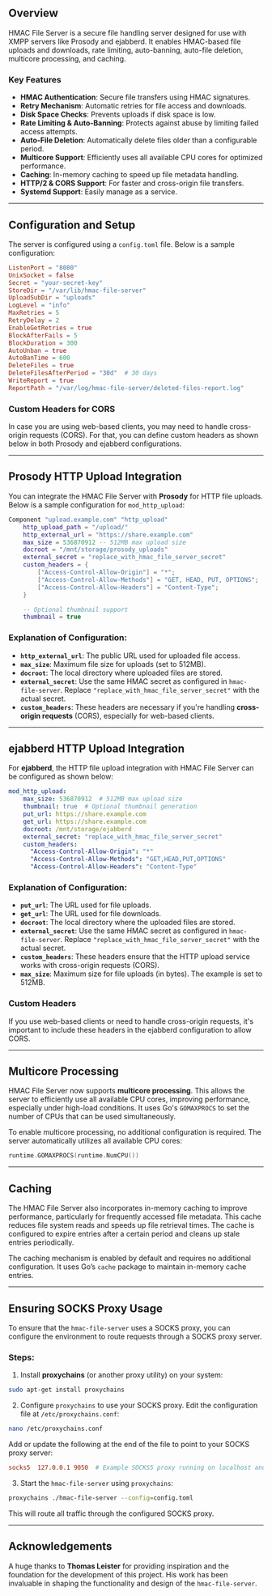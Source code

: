 ## Overview

HMAC File Server is a secure file handling server designed for use with XMPP servers like Prosody and ejabberd. It enables HMAC-based file uploads and downloads, rate limiting, auto-banning, auto-file deletion, multicore processing, and caching.

### Key Features
- **HMAC Authentication**: Secure file transfers using HMAC signatures.
- **Retry Mechanism**: Automatic retries for file access and downloads.
- **Disk Space Checks**: Prevents uploads if disk space is low.
- **Rate Limiting & Auto-Banning**: Protects against abuse by limiting failed access attempts.
- **Auto-File Deletion**: Automatically delete files older than a configurable period.
- **Multicore Support**: Efficiently uses all available CPU cores for optimized performance.
- **Caching**: In-memory caching to speed up file metadata handling.
- **HTTP/2 & CORS Support**: For faster and cross-origin file transfers.
- **Systemd Support**: Easily manage as a service.

---

## Configuration and Setup

The server is configured using a `config.toml` file. Below is a sample configuration:

```toml
ListenPort = "8080"
UnixSocket = false
Secret = "your-secret-key"
StoreDir = "/var/lib/hmac-file-server"
UploadSubDir = "uploads"
LogLevel = "info"
MaxRetries = 5
RetryDelay = 2
EnableGetRetries = true
BlockAfterFails = 5
BlockDuration = 300
AutoUnban = true
AutoBanTime = 600
DeleteFiles = true
DeleteFilesAfterPeriod = "30d"  # 30 days
WriteReport = true
ReportPath = "/var/log/hmac-file-server/deleted-files-report.log"
```

### Custom Headers for CORS

In case you are using web-based clients, you may need to handle cross-origin requests (CORS). For that, you can define custom headers as shown below in both Prosody and ejabberd configurations.

---

## Prosody HTTP Upload Integration

You can integrate the HMAC File Server with **Prosody** for HTTP file uploads. Below is a sample configuration for `mod_http_upload`:

```lua
Component "upload.example.com" "http_upload"
    http_upload_path = "/upload/"
    http_external_url = "https://share.example.com"
    max_size = 536870912 -- 512MB max upload size
    docroot = "/mnt/storage/prosody_uploads"
    external_secret = "replace_with_hmac_file_server_secret"
    custom_headers = {
        ["Access-Control-Allow-Origin"] = "*";
        ["Access-Control-Allow-Methods"] = "GET, HEAD, PUT, OPTIONS";
        ["Access-Control-Allow-Headers"] = "Content-Type";
    }

    -- Optional thumbnail support
    thumbnail = true
```

### Explanation of Configuration:

- **`http_external_url`**: The public URL used for uploaded file access.
- **`max_size`**: Maximum file size for uploads (set to 512MB).
- **`docroot`**: The local directory where uploaded files are stored.
- **`external_secret`**: Use the same HMAC secret as configured in `hmac-file-server`. Replace `"replace_with_hmac_file_server_secret"` with the actual secret.
- **`custom_headers`**: These headers are necessary if you're handling **cross-origin requests** (CORS), especially for web-based clients.

---

## ejabberd HTTP Upload Integration

For **ejabberd**, the HTTP file upload integration with HMAC File Server can be configured as shown below:

```yaml
mod_http_upload:
    max_size: 536870912  # 512MB max upload size
    thumbnail: true  # Optional thumbnail generation
    put_url: https://share.example.com
    get_url: https://share.example.com
    docroot: /mnt/storage/ejabberd
    external_secret: "replace_with_hmac_file_server_secret"
    custom_headers:
      "Access-Control-Allow-Origin": "*"
      "Access-Control-Allow-Methods": "GET,HEAD,PUT,OPTIONS"
      "Access-Control-Allow-Headers": "Content-Type"
```

### Explanation of Configuration:

- **`put_url`**: The URL used for file uploads.
- **`get_url`**: The URL used for file downloads.
- **`docroot`**: The local directory where the uploaded files are stored.
- **`external_secret`**: Use the same HMAC secret as configured in `hmac-file-server`. Replace `"replace_with_hmac_file_server_secret"` with the actual secret.
- **`custom_headers`**: These headers ensure that the HTTP upload service works with cross-origin requests (CORS).
- **`max_size`**: Maximum size for file uploads (in bytes). The example is set to 512MB.

### Custom Headers

If you use web-based clients or need to handle cross-origin requests, it's important to include these headers in the ejabberd configuration to allow CORS.

---

## Multicore Processing

HMAC File Server now supports **multicore processing**. This allows the server to efficiently use all available CPU cores, improving performance, especially under high-load conditions. It uses Go's `GOMAXPROCS` to set the number of CPUs that can be used simultaneously.

To enable multicore processing, no additional configuration is required. The server automatically utilizes all available CPU cores:

```go
runtime.GOMAXPROCS(runtime.NumCPU())
```

---

## Caching

The HMAC File Server also incorporates in-memory caching to improve performance, particularly for frequently accessed file metadata. This cache reduces file system reads and speeds up file retrieval times. The cache is configured to expire entries after a certain period and cleans up stale entries periodically.

The caching mechanism is enabled by default and requires no additional configuration. It uses Go’s `cache` package to maintain in-memory cache entries.

---

## Ensuring SOCKS Proxy Usage

To ensure that the `hmac-file-server` uses a SOCKS proxy, you can configure the environment to route requests through a SOCKS proxy server.

### Steps:

1. Install **proxychains** (or another proxy utility) on your system:

```bash
sudo apt-get install proxychains
```

2. Configure `proxychains` to use your SOCKS proxy. Edit the configuration file at `/etc/proxychains.conf`:

```bash
nano /etc/proxychains.conf
```

Add or update the following at the end of the file to point to your SOCKS proxy server:

```conf
socks5  127.0.0.1 9050  # Example SOCKS5 proxy running on localhost and port 9050
```

3. Start the `hmac-file-server` using `proxychains`:

```bash
proxychains ./hmac-file-server --config=config.toml
```

This will route all traffic through the configured SOCKS proxy.

---

## Acknowledgements

A huge thanks to **Thomas Leister** for providing inspiration and the foundation for the development of this project. His work has been invaluable in shaping the functionality and design of the `hmac-file-server`.